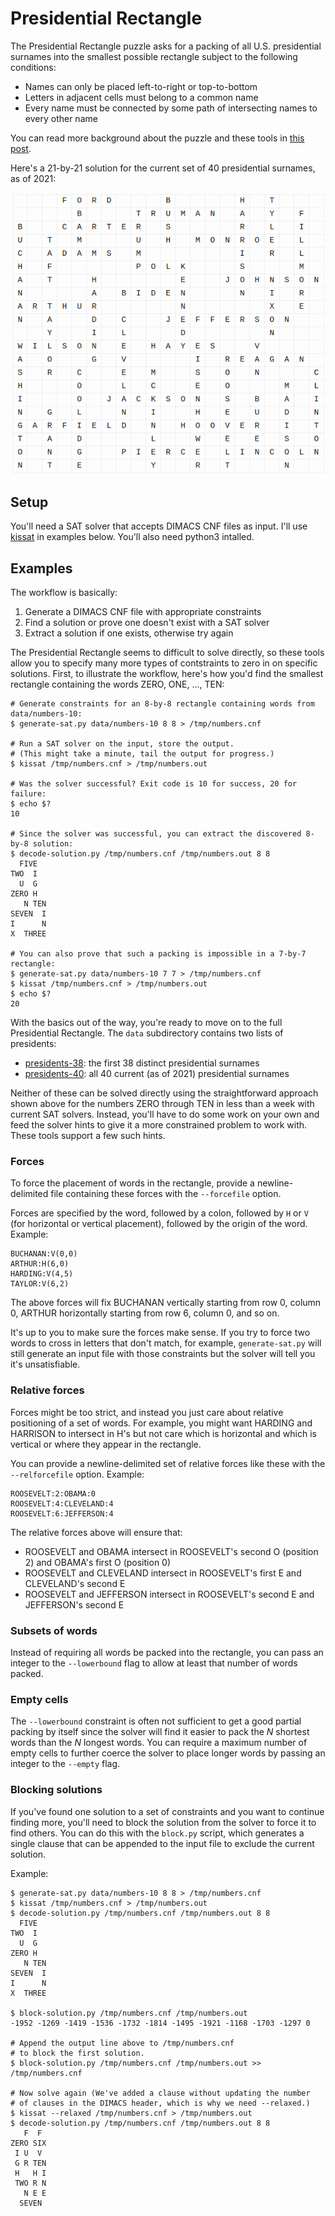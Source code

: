 # Presidential Rectangle

The Presidential Rectangle puzzle asks for a packing of all U.S. presidential surnames into the smallest possible rectangle subject to the following conditions:

   * Names can only be placed left-to-right or top-to-bottom
   * Letters in adjacent cells must belong to a common name
   * Every name must be connected by some path of intersecting names to every other name

You can read more background about the puzzle and these tools in [this post](https://blog.aaw.io/2021/11/07/the-presidential-rectangle.html).

Here's a 21-by-21 solution for the current set of 40 presidential surnames, as of 2021:

![](21-by-21.png)

## Setup

You'll need a SAT solver that accepts DIMACS CNF files as input. I'll use [kissat](https://github.com/arminbiere/kissat.git) in
examples below. You'll also need python3 intalled.

## Examples

The workflow is basically:

   1. Generate a DIMACS CNF file with appropriate constraints
   2. Find a solution or prove one doesn't exist with a SAT solver
   3. Extract a solution if one exists, otherwise try again

The Presidential Rectangle seems to difficult to solve directly, so these tools allow you to specify many more types of contstraints to zero in
on specific solutions. First, to illustrate the workflow, here's how you'd find the smallest rectangle containing the words ZERO, ONE, ..., TEN:

```
# Generate constraints for an 8-by-8 rectangle containing words from data/numbers-10:
$ generate-sat.py data/numbers-10 8 8 > /tmp/numbers.cnf

# Run a SAT solver on the input, store the output.
# (This might take a minute, tail the output for progress.)
$ kissat /tmp/numbers.cnf > /tmp/numbers.out

# Was the solver successful? Exit code is 10 for success, 20 for failure:
$ echo $?
10

# Since the solver was successful, you can extract the discovered 8-by-8 solution:
$ decode-solution.py /tmp/numbers.cnf /tmp/numbers.out 8 8
  FIVE
TWO  I
  U  G
ZERO H
   N TEN
SEVEN  I
I      N
X  THREE

# You can also prove that such a packing is impossible in a 7-by-7 rectangle:
$ generate-sat.py data/numbers-10 7 7 > /tmp/numbers.cnf
$ kissat /tmp/numbers.cnf > /tmp/numbers.out
$ echo $?
20
```

With the basics out of the way, you're ready to move on to the full Presidential
Rectangle. The `data` subdirectory contains two lists of presidents:

   * [presidents-38](data/presidents-38): the first 38 distinct presidential surnames
   * [presidents-40](data/presidents-40): all 40 current (as of 2021) presidential surnames

Neither of these can be solved directly using the straightforward approach shown
above for the numbers ZERO through TEN in less than a week with current SAT solvers.
Instead, you'll have to do some work on your own and feed the solver hints to give
it a more constrained problem to work with. These tools support a few such hints.

### Forces

To force the placement of words in the rectangle, provide a newline-delimited
file containing these forces with the `--forcefile` option.

Forces are specified by the word, followed by a colon, followed by `H` or `V` (for
horizontal or vertical placement), followed by the origin of the word. Example:

```
BUCHANAN:V(0,0)
ARTHUR:H(6,0)
HARDING:V(4,5)
TAYLOR:V(6,2)
```

The above forces will fix BUCHANAN vertically starting from row 0, column 0,
ARTHUR horizontally starting from row 6, column 0, and so on.

It's up to you to make sure the forces make sense. If you try to force two words
to cross in letters that don't match, for example, `generate-sat.py` will still
generate an input file with those constraints but the solver will tell you it's
unsatisfiable.

### Relative forces

Forces might be too strict, and instead you just care about relative positioning
of a set of words. For example, you might want HARDING and HARRISON to intersect
in H's but not care which is horizontal and which is vertical or where they
appear in the rectangle.

You can provide a newline-delimited set of relative forces like these with the
`--relforcefile` option. Example:

```
ROOSEVELT:2:OBAMA:0
ROOSEVELT:4:CLEVELAND:4
ROOSEVELT:6:JEFFERSON:4
```

The relative forces above will ensure that:

   * ROOSEVELT and OBAMA intersect in ROOSEVELT's second O (position 2) and OBAMA's first O (position 0)
   * ROOSEVELT and CLEVELAND intersect in ROOSEVELT's first E and CLEVELAND's second E
   * ROOSEVELT and JEFFERSON intersect in ROOSEVELT's second E and JEFFERSON's second E

### Subsets of words

Instead of requiring all words be packed into the rectangle, you can pass an integer
to the `--lowerbound` flag to allow at least that number of words packed.

### Empty cells

The `--lowerbound` constraint is often not sufficient to get a good partial packing by
itself since the solver will find it easier to pack the _N_ shortest words than the
_N_ longest words. You can require a maximum number of empty cells to further coerce
the solver to place longer words by passing an integer to the `--empty` flag.

### Blocking solutions

If you've found one solution to a set of constraints and you want to continue finding
more, you'll need to block the solution from the solver to force it to find others.
You can do this with the `block.py` script, which generates a single clause that can
be appended to the input file to exclude the current solution.

Example:

```
$ generate-sat.py data/numbers-10 8 8 > /tmp/numbers.cnf
$ kissat /tmp/numbers.cnf > /tmp/numbers.out
$ decode-solution.py /tmp/numbers.cnf /tmp/numbers.out 8 8
  FIVE
TWO  I
  U  G
ZERO H
   N TEN
SEVEN  I
I      N
X  THREE

$ block-solution.py /tmp/numbers.cnf /tmp/numbers.out
-1952 -1269 -1419 -1536 -1732 -1814 -1495 -1921 -1168 -1703 -1297 0

# Append the output line above to /tmp/numbers.cnf
# to block the first solution.
$ block-solution.py /tmp/numbers.cnf /tmp/numbers.out >> /tmp/numbers.cnf

# Now solve again (We've added a clause without updating the number
# of clauses in the DIMACS header, which is why we need --relaxed.)
$ kissat --relaxed /tmp/numbers.cnf > /tmp/numbers.out
$ decode-solution.py /tmp/numbers.cnf /tmp/numbers.out 8 8
   F  F
ZERO SIX
 I U  V
 G R TEN
 H   H I
 TWO R N
   N E E
  SEVEN
```